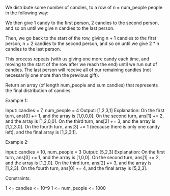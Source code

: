 We distribute some number of candies, to a row of n = num_people people in
the following way:

We then give 1 candy to the first person, 2 candies to the second person, and
so on until we give n candies to the last person.

Then, we go back to the start of the row, giving n + 1 candies to the first
person, n + 2 candies to the second person, and so on until we give 2 * n
candies to the last person.

This process repeats (with us giving one more candy each time, and moving to
the start of the row after we reach the end) until we run out of candies.
The last person will receive all of our remaining candies (not necessarily
one more than the previous gift).

Return an array (of length num_people and sum candies) that represents the
final distribution of candies.


Example 1:


Input: candies = 7, num_people = 4
Output: [1,2,3,1]
Explanation:
On the first turn, ans[0] += 1, and the array is [1,0,0,0].
On the second turn, ans[1] += 2, and the array is [1,2,0,0].
On the third turn, ans[2] += 3, and the array is [1,2,3,0].
On the fourth turn, ans[3] += 1 (because there is only one candy left), and
the final array is [1,2,3,1].


Example 2:


Input: candies = 10, num_people = 3
Output: [5,2,3]
Explanation: 
On the first turn, ans[0] += 1, and the array is [1,0,0].
On the second turn, ans[1] += 2, and the array is [1,2,0].
On the third turn, ans[2] += 3, and the array is [1,2,3].
On the fourth turn, ans[0] += 4, and the final array is [5,2,3].



Constraints:


1 <= candies <= 10^9
1 <= num_people <= 1000




